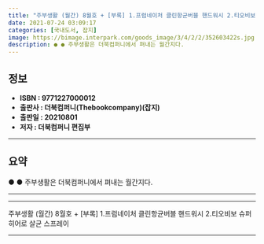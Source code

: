 ```yaml
---
title: "주부생활 (월간) 8월호 + [부록] 1.프럼네이처 클린항균버블 핸드워시 2.티오비보 슈퍼히어로 살균 스프레이"
date: 2021-07-24 03:09:17
categories: [국내도서, 잡지]
image: https://bimage.interpark.com/goods_image/3/4/2/2/352603422s.jpg
description: ● ● 주부생활은 더북컴퍼니에서 펴내는 월간지다.
---
```


## **정보**

- **ISBN : 9771227000012**
- **출판사 : 더북컴퍼니(Thebookcompany)(잡지)**
- **출판일 : 20210801**
- **저자 : 더북컴퍼니 편집부**

------



## **요약**

●  ●  주부생활은 더북컴퍼니에서 펴내는 월간지다.

------



------


주부생활 (월간) 8월호 + [부록] 1.프럼네이처 클린항균버블 핸드워시 2.티오비보 슈퍼히어로 살균 스프레이 

------


